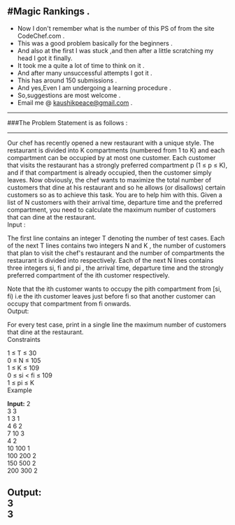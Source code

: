 #Magic Rankings .
---

* Now I don't remember what is the number of this PS of from the site CodeChef.com .
* This was a good problem basically for the beginners .
* And also at the first I was stuck ,and then after a little scratching my head I got it finally.
* It took me a quite a lot of time to think on it .
* And after many unsuccessful attempts I got it .
* This has around 150 submissions .
* And yes,Even I am undergoing a learning procedure .
* So,suggestions are most welcome .
* Email me @ kaushikpeace@gmail.com .


***
###The Problem Statement is as follows :
***
Our chef has recently opened a new restaurant with a unique style. The restaurant is divided into K compartments (numbered from 1 to K) and each compartment can be occupied by at most one customer.
Each customer that visits the restaurant has a strongly preferred compartment p (1 ≤ p ≤ K), and if that compartment is already occupied, then the customer simply leaves. Now obviously, the chef wants to maximize the total number of customers that dine at his restaurant and so he allows (or disallows) certain customers so as to achieve this task. You are to help him with this.
Given a list of N customers with their arrival time, departure time and the preferred compartment, you need to calculate the maximum number of customers that can dine at the restaurant.<br>
Input :

The first line contains an integer T denoting the number of test cases. Each of the next T lines contains two integers N and K , the number of customers that plan to visit the chef's restaurant and the number of compartments the restaurant is divided into respectively. Each of the next N lines contains three integers si, fi and pi , the arrival time, departure time and the strongly preferred compartment of the ith customer respectively. 

Note that the ith customer wants to occupy the pith compartment from [si, fi) i.e the ith customer leaves just before fi so that another customer can occupy that compartment from fi onwards.<br>
Output:

For every test case, print in a single line the maximum number of customers that dine at the restaurant.<br>
Constraints

1 ≤ T ≤ 30<br>
0 ≤ N ≤ 105<br>
1 ≤ K ≤ 109<br>
0 ≤ si < fi ≤ 109<br>
1 ≤ pi ≤ K<br>
Example

<b>Input:</b>
2<br>
3 3<br>
1 3 1<br>
4 6 2<br>
7 10 3<br>
4 2<br>
10 100 1<br>
100 200 2<br>
150 500 2<br>
200 300 2

<b>Output:</b><br>
3<br>
3
---


